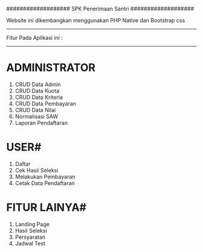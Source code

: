 
###################
SPK Penerimaan Santri
###################

Website ini dikembangkan menggunakan PHP Native dan Bootstrap css

*******************
Fitur Pada Aplikasi ini :
*******************
# ADMINISTRATOR #
1. CRUD Data Admin
2. CRUD Data Kuota
3. CRUD Data Kriteria
4. CRUD Data Pembayaran
5. CRUD Data Nilai
6. Normalisasi SAW
7. Laporan Pendaftaran

# USER#
1. Daftar
2. Cek Hasil Seleksi
3. Melakukan Pembayaran
3. Cetak Data Pendaftaran

# FITUR LAINYA#
1. Landing Page
2. Hasil Seleksi
3. Persyaratan
4. Jadwal Test